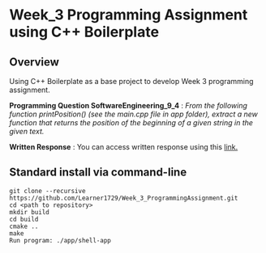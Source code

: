 # Week_3 Programming Assignment using C++ Boilerplate

## Overview

Using C++ Boilerplate as a base project to develop Week 3 programming assignment.

**Programming Question SoftwareEngineering_9_4** : *From the following function printPosition() (see the main.cpp file in app folder), extract a new function that returns the position of the beginning of a given string in the given text.*

**Written Response** : You can access written response using this [link.](https://drive.google.com/file/d/1FcdhTWEV9Wzwz0LXUWQNsA-yQH0pqcyl/view?usp=sharing)

## Standard install via command-line
```
git clone --recursive https://github.com/Learner1729/Week_3_ProgrammingAssignment.git
cd <path to repository>
mkdir build
cd build
cmake ..
make
Run program: ./app/shell-app
```
